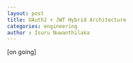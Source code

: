 ```yaml
---
layout: post
title: OAuth2 + JWT Hybrid Architecture  
categories: engineering
author : Isuru Nuwanthilaka
---
```


[on going]

